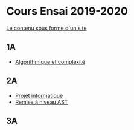 # Cours Ensai 2019-2020

[Le contenu sous forme d'un site](https://healermikado.github.io/Cours-Ensai-Informatique/)

## 1A

- [Algorithmique et compléxité](1A/Algorithmique-complexite.md)

## 2A

- [Projet informatique](2A/Projet-informatique.md)
- [Remise à niveau AST](2A/Remise-a-niveau.md)

## 3A